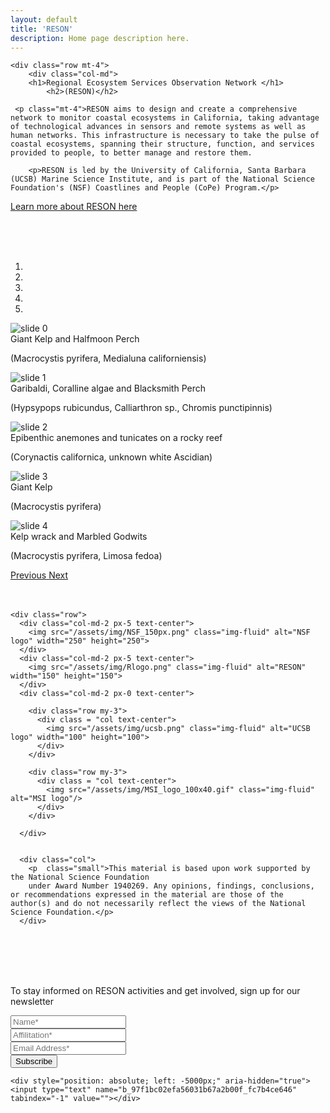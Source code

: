 ```yaml
---
layout: default
title: 'RESON'
description: Home page description here.
---
```

<style>
@media(min-width: 1250px) {
  #home-nav img {
    height: 100px !important;
    margin-top: -50px !important;
    margin-left: 20px;
  }
}
</style>

<div id="main-container">

<div class="container-fluid">

<!-- how to set cols: pages can vary the col widths; for full-width total should = 12. 
    if you don't specify width, cols will be split evenly over the viewport
	     col-md scales up (med to large desktops), and automatically stacks on phones and tablets (within the row). -->

    <div class="row mt-4">
        <div class="col-md">
        <h1>Regional Ecosystem Services Observation Network </h1>
            <h2>(RESON)</h2>

     <p class="mt-4">RESON aims to design and create a comprehensive network to monitor coastal ecosystems in California, taking advantage of technological advances in sensors and remote systems as well as human networks. This infrastructure is necessary to take the pulse of coastal ecosystems, spanning their structure, function, and services provided to people, to better manage and restore them. 
</p> 

        <p>RESON is led by the University of California, Santa Barbara (UCSB) Marine Science Institute, and is part of the National Science Foundation's (NSF) Coastlines and People (CoPe) Program.</p>


   <p> <a href="{{ site.baseurl }}/about">Learn more about RESON here</a> </p>


  </div>

<div class="col-md">
<br/>
<br/>
<br/>

<div id="carouselExampleIndicators" class="carousel slide" data-ride="carousel">
  <ol class="carousel-indicators">
    <li data-target="#carouselExampleIndicators" data-slide-to="0" class="active"></li>
    <li data-target="#carouselExampleIndicators" data-slide-to="1"></li>
    <li data-target="#carouselExampleIndicators" data-slide-to="2"></li>
    <li data-target="#carouselExampleIndicators" data-slide-to="3"></li>
    <li data-target="#carouselExampleIndicators" data-slide-to="4"></li>

  </ol>
  <div class="carousel-inner">
    <div class="carousel-item active">
      <img class="d-block w-100" src="/assets/img/0096_1000px.jpg" alt="slide 0">
      <div class="carousel-caption d-none d-md-block">
        <div class="title">Giant Kelp and Halfmoon Perch</div>
        <p class="subtitle font-italic">(Macrocystis pyrifera, Medialuna californiensis)</p>
      </div>
     </div>
     <div class="carousel-item">
      <img class="d-block w-100" src="/assets/img/0573_1000px.jpg" alt="slide 1">
      <div class="carousel-caption d-none d-md-block">
        <div class="title">Garibaldi, Coralline algae and Blacksmith Perch</div>
        <p class="subtitle font-italic">(Hypsypops rubicundus, Calliarthron sp., Chromis punctipinnis)</p>
      </div>
    </div>
    <div class="carousel-item">
      <img class="d-block w-100" src="/assets/img/rocky_reef_scdi_1000.jpg" alt="slide 2">
      <div class="carousel-caption d-none d-md-block">
        <div class="title">Epibenthic anemones and tunicates on a rocky reef</div>
        <p class="subtitle font-italic">(Corynactis californica, unknown white Ascidian)</p>
      </div>
    </div>
    <div class="carousel-item">
      <img class="d-block w-100" src="/assets/img/1495_1000px.jpg" alt="slide 3">
      <div class="carousel-caption d-none d-md-block">
        <div class="title">Giant Kelp</div>
        <p class="subtitle font-italic">(Macrocystis pyrifera)</p>
      </div>
    </div>
   <div class="carousel-item">
      <img class="d-block w-100" src="/assets/img/1304_1000px.jpg" alt="slide 4">
      <div class="carousel-caption d-none d-md-block">
        <div class="title">Kelp wrack and Marbled Godwits</div>
        <p class="subtitle font-italic">(Macrocystis pyrifera, Limosa fedoa)</p>
      </div>
    </div>
  </div>
  <a class="carousel-control-prev" href="#carouselExampleIndicators" role="button" data-slide="prev">
    <span class="carousel-control-prev-icon" aria-hidden="true"></span>
    <span class="sr-only">Previous</span>
  </a>
  <a class="carousel-control-next" href="#carouselExampleIndicators" role="button" data-slide="next">
    <span class="carousel-control-next-icon" aria-hidden="true"></span>
    <span class="sr-only">Next</span>
  </a>
</div>

</div>
</div>



<div>
<br/>
<br/>
</div>


    <div class="row">
      <div class="col-md-2 px-5 text-center">
        <img src="/assets/img/NSF_150px.png" class="img-fluid" alt="NSF logo" width="250" height="250">
      </div>
      <div class="col-md-2 px-5 text-center">
        <img src="/assets/img/Rlogo.png" class="img-fluid" alt="RESON" width="150" height="150">
      </div>
      <div class="col-md-2 px-0 text-center">
        
        <div class="row my-3">
          <div class = "col text-center">
            <img src="/assets/img/ucsb.png" class="img-fluid" alt="UCSB logo" width="100" height="100">
          </div>
        </div>
        
        <div class="row my-3">
          <div class = "col text-center">
            <img src="/assets/img/MSI_logo_100x40.gif" class="img-fluid" alt="MSI logo"/>
          </div>
        </div>
        
      </div>
 
      
      <div class="col">
        <p  class="small">This material is based upon work supported by the National Science Foundation
        under Award Number 1940269. Any opinions, findings, conclusions, or recommendations expressed in the material are those of the author(s) and do not necessarily reflect the views of the National Science Foundation.</p>
      </div> 
<br/>
<br/>
      </div>

<!-- Begin Mailchimp Signup Form -->

<div>
<br/>
<br/>
<p> To stay informed on RESON activities and get involved, sign up for our newsletter </p>
</div>




<div class="col-md-6">

 <form action="https://ucsb.us1.list-manage.com/subscribe/post?u=4e7a27ba5e444e0f5de601605&amp;id=850e77d9be" method="post" target="_blank">
    <div class="form-group">
        <label for="mce-FNAME"> </label>
        <input type="text" class="form-control" name="FNAME" id="mce-FNAME" placeholder='Name*'>
    </div>
    <div class="form-group">
        <label for="mce-LNAME"> </label>
        <input type="text" class="form-control" name="LNAME" id="mce-LNAME" placeholder='Affilitation*'>
    </div>
    <div class="form-group">
        <label for="mce-EMAIL"> </label>
        <input type="email" class="form-control" required="required" name="EMAIL" id="mce-EMAIL" placeholder='Email Address*'>
    </div>
    <button type="submit" class="btn btn-primary"><i class="fa fa-envelope-o"></i> Subscribe</button>

    <div style="position: absolute; left: -5000px;" aria-hidden="true"><input type="text" name="b_97f1bc02efa56031b67a2b00f_fc7b4ce646" tabindex="-1" value=""></div>

</form>
</div>


<!--end form -->



